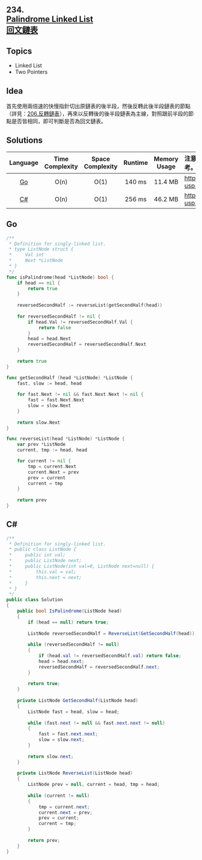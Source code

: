 ##  **234.<br/>[Palindrome Linked List](https://leetcode.com/problems/invert-binary-tree/)<br/>[回文鏈表](https://leetcode-cn.com/problems/reverse-linked-list/)**
  
## **Topics**
* Linked List
* Two Pointers

## **Idea**
首先使用兩倍速的快慢指針切出原鏈表的後半段，然後反轉此後半段鏈表的節點（詳見：[206.反轉鏈表](https://github.com/cashviar/leetcode/blob/main/problems/algorithms/206_reverse-linked-list.md#206reverse-linked-list%E5%8F%8D%E8%BD%89%E9%8F%88%E8%A1%A8)），再來以反轉後的後半段鏈表為主線，對照跟前半段的節點是否皆相同，即可判斷是否為回文鏈表。

## **Solutions**
| Language | Time Complexity | Space Complexity | Runtime | Memory Usage | 注意：Runtime和Memory Usage的數值皆來自LeetCode提供的效能測試，僅供參考。 |
| :--: | :--: | :--: | :--: | :--: | :-- |
| [Go]() | O(n) | O(1) | 140 ms | 11.4 MB | https://drive.google.com/file/d/1x_4u8dwIQ_5iHmjCuv3ad-4vEz3UEmoF/view?usp=sharing |
| [C#]() | O(n) | O(1) | 256 ms | 46.2 MB | https://drive.google.com/file/d/1lePkKOWUU_fL7fAo27XXt41XW6YhQMZn/view?usp=sharing |

## **Go**
```Go
/**
 * Definition for singly-linked list.
 * type ListNode struct {
 *     Val int
 *     Next *ListNode
 * }
 */
func isPalindrome(head *ListNode) bool {
    if head == nil {
        return true
    }
    
    reversedSecondHalf := reverseList(getSecondHalf(head))
    
    for reversedSecondHalf != nil {
        if head.Val != reversedSecondHalf.Val {
            return false
        }
        head = head.Next
        reversedSecondHalf = reversedSecondHalf.Next
    }    
    
    return true
}

func getSecondHalf (head *ListNode) *ListNode {
    fast, slow := head, head
    
    for fast.Next != nil && fast.Next.Next != nil {
        fast = fast.Next.Next
        slow = slow.Next
    }
    
    return slow.Next
}

func reverseList(head *ListNode) *ListNode {
    var prev *ListNode
    current, tmp := head, head

    for current != nil {
        tmp = current.Next
        current.Next = prev
        prev = current
        current = tmp
    }
    
    return prev
}
```

## **C#**
```csharp
/**
 * Definition for singly-linked list.
 * public class ListNode {
 *     public int val;
 *     public ListNode next;
 *     public ListNode(int val=0, ListNode next=null) {
 *         this.val = val;
 *         this.next = next;
 *     }
 * }
 */
public class Solution 
{
    public bool IsPalindrome(ListNode head) 
    {
        if (head == null) return true;
        
        ListNode reversedSecondHalf = ReverseList(GetSecondHalf(head));
        
        while (reversedSecondHalf != null)
        {
            if (head.val != reversedSecondHalf.val) return false;
            head = head.next;
            reversedSecondHalf = reversedSecondHalf.next;            
        }
        
        return true;
    }
    
    private ListNode GetSecondHalf(ListNode head)
    {
        ListNode fast = head, slow = head;
        
        while (fast.next != null && fast.next.next != null)
        {
            fast = fast.next.next;
            slow = slow.next;            
        }
        
        return slow.next;
    }
    
    private ListNode ReverseList(ListNode head) 
    {
        ListNode prev = null, current = head, tmp = head;
        
        while (current != null)
        {
            tmp = current.next;
            current.next = prev;
            prev = current;
            current = tmp;
        }
        
        return prev;
    }    
}
```